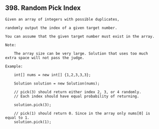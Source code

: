 ## 398\. Random Pick Index 

    Given an array of integers with possible duplicates, 
    
    randomly output the index of a given target number. 
    
    You can assume that the given target number must exist in the array.
    
    Note:
    
        The array size can be very large. Solution that uses too much extra space will not pass the judge.
      
    Example:
    
        int[] nums = new int[] {1,2,3,3,3};
    
        Solution solution = new Solution(nums);
    
        // pick(3) should return either index 2, 3, or 4 randomly. 
        // Each index should have equal probability of returning.
          
        solution.pick(3);
        
        // pick(1) should return 0. Since in the array only nums[0] is equal to 1.
        solution.pick(1);
    